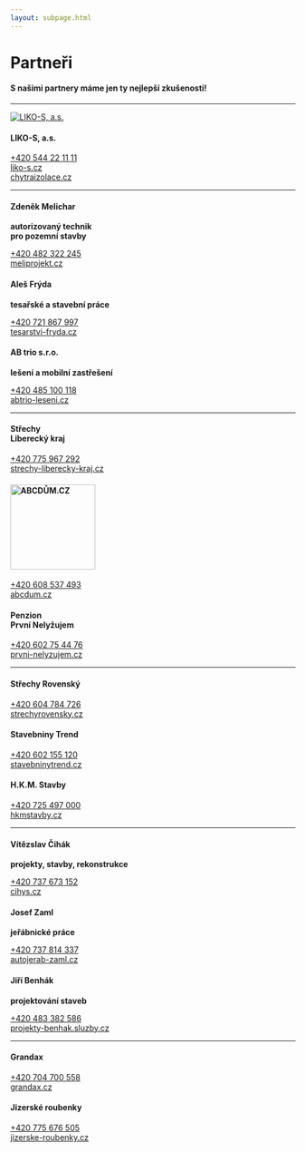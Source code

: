 ```yaml
---
layout: subpage.html
---
```


<!--<section class="partneri no-border center"><div>-->

# Partneři
#### S našimi partnery máme jen ty nejlepší zkušenosti!

---

<!--<div class="grid" style="align-items:center;"><div class="col">-->
<!--</div><div class="minicol">-->

[![LIKO-S, a.s.](/assets/likos.jpg)](http://www.chytraizolace.cz/)

<!--</div><div class="minicol" style="padding:0 45px;">-->

#### LIKO-S, a.s.

[+420 544 22 11 11](tel:+420544221111)  
[liko-s.cz](http://www.liko-s.cz/)  
[chytraizolace.cz](http://www.chytraizolace.cz/)

<!--</div><div class="col">-->
<!--</div></div>-->

---

<!--<div class="grid"><div class="col">-->

#### Zdeněk Melichar
<div><strong>autorizovaný technik<br>pro pozemní stavby</strong></div>

[+420 482 322 245](tel:+420482322245)  
[meliprojekt.cz](http://www.meliprojekt.cz/)

<!--</div><div class="col">-->

#### Aleš Frýda
<div><strong>tesařské a stavební práce</strong></div>

[+420 721 867 997](tel:+420721867997)  
[tesarstvi-fryda.cz](http://www.tesarstvi-fryda.cz/)

<!--</div><div class="col">-->

#### AB trio s.r.o.
<div><strong>lešení a mobilní zastřešení</strong></div>

[+420 485 100 118](tel:+420485100118)  
[abtrio-leseni.cz](http://www.abtrio-leseni.cz/)

<!--</div></div>-->

---

<!--<div class="grid"><div class="col">-->

#### Střechy<br>Liberecký kraj

[+420 775 967 292](tel:+420775967292)  
[strechy-liberecky-kraj.cz](http://www.strechy-liberecky-kraj.cz/)

<!--</div><div class="col">-->

<h4><img alt="ABCDŮM.CZ" src="/assets/abcdum.png" style="width:150px;"></h4>

[+420 608 537 493](tel:+420608537493)  
[abcdum.cz](http://www.abcdum.cz/)

<!--</div><div class="col">-->

#### Penzion<br>První Nelyžujem

[+420 602 75 44 76](tel:+420602754476)  
[prvni-nelyzujem.cz](http://www.prvni-nelyzujem.cz/)

<!--</div></div>-->

---

<!--<div class="grid"><div class="col">-->

#### Střechy Rovenský

[+420 604 784 726](tel:+420604784726)  
[strechyrovensky.cz](http://www.strechyrovensky.cz/)

<!--</div><div class="col">-->

#### Stavebniny Trend

[+420 602 155 120](tel:+420602155120)  
[stavebninytrend.cz](http://www.stavebninytrend.cz/)

<!--</div><div class="col">-->

#### H.K.M. Stavby

[+420 725 497 000](tel:+420725497000)  
[hkmstavby.cz](http://www.hkmstavby.cz/)

<!--</div></div>-->

---

<!--<div class="grid"><div class="col">-->

#### Vítězslav Čihák
<div><strong>projekty, stavby, rekonstrukce</strong></div>

[+420 737 673 152](tel:+420737673152)  
[cihys.cz](http://www.cihys.cz/)

<!--</div><div class="col">-->

#### Josef Zaml
<div><strong>jeřábnické práce</strong></div>

[+420 737 814 337](tel:+420737814337)  
[autojerab-zaml.cz](http://www.autojerab-zaml.cz/)

<!--</div><div class="col">-->

#### Jiří Benhák
<div><strong>projektování staveb</strong></div>

[+420 483 382 586](tel:+420483382586)  
[projekty-benhak.sluzby.cz](https://projekty-benhak.sluzby.cz/)

<!--</div></div>-->

---

<!--<div class="grid"><div class="col">-->

#### Grandax

[+420 704 700 558](tel:+420704700558)  
[grandax.cz](http://www.grandax.cz/)

<!--</div><div class="col">-->

#### Jizerské roubenky

[+420 775 676 505](tel:+420775676505)  
[jizerske-roubenky.cz](http://www.jizerske-roubenky.cz/)

<!--</div></div>-->
<!--</div></section>-->
